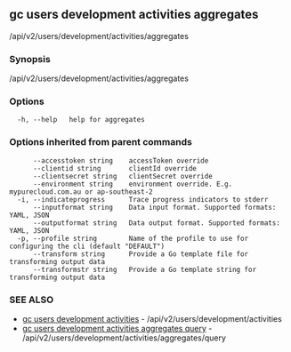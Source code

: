 ## gc users development activities aggregates

/api/v2/users/development/activities/aggregates

### Synopsis

/api/v2/users/development/activities/aggregates

### Options

```
  -h, --help   help for aggregates
```

### Options inherited from parent commands

```
      --accesstoken string    accessToken override
      --clientid string       clientId override
      --clientsecret string   clientSecret override
      --environment string    environment override. E.g. mypurecloud.com.au or ap-southeast-2
  -i, --indicateprogress      Trace progress indicators to stderr
      --inputformat string    Data input format. Supported formats: YAML, JSON
      --outputformat string   Data output format. Supported formats: YAML, JSON
  -p, --profile string        Name of the profile to use for configuring the cli (default "DEFAULT")
      --transform string      Provide a Go template file for transforming output data
      --transformstr string   Provide a Go template string for transforming output data
```

### SEE ALSO

* [gc users development activities](gc_users_development_activities.html)	 - /api/v2/users/development/activities
* [gc users development activities aggregates query](gc_users_development_activities_aggregates_query.html)	 - /api/v2/users/development/activities/aggregates/query



